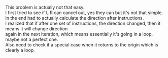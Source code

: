 This problem is actually not that easy.\
I first tried to see if L R can cancel out, yes they can but it's not that simple.\
In the end had to actually calculate the direction after instructions.\
I realized that if after one set of instructions, the direction changed, then it means it will change direction\
again in the next iteration, which means essentially it's going in a loop, maybe not a perfect one.\
Also need to check if a special case when it returns to the origin which is clearly a loop.